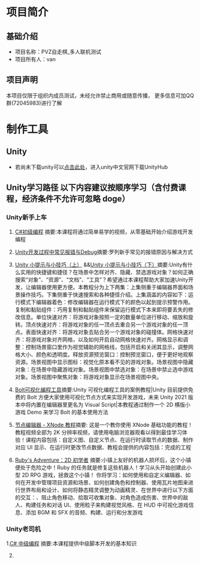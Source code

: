 #  项目简介
## 基础介绍
- 项目名称：PVZ自走棋_多人联机测试
- 项目所有人：van
## 项目声明
本项目仅限于组织内成员测试，未经允许禁止商用或随意传播，
更多信息可加QQ群(72045983)进行了解

# 制作工具
## Unity
- 若尚未下载unity可以[点击此处](https://unity.cn/)，进入unity中文官网下载UnityHub

## Unity学习路径   以下内容建议按顺序学习（含付费课程，经济条件不允许可忽略 doge）

### Unity新手上车
1. [C#初级编程](https://learn.u3d.cn/tutorial/beginner-gameplay-scripting) 摘要:本课程将通过简单易学的视频，从零基础开始介绍游戏开发编程
 
2. [Unity开发过程中常见报错与Debug](https://learn.u3d.cn/tutorial/unity-errors-debug)摘要:罗列新手常见的报错原因与解决方式
    
3. [Unity 小提示与小技巧（上）](https://learn.u3d.cn/tutorial/unity-xiao-ti-shi-yu-xiao-ji-qiao-shang)    &&[Unity 小提示与小技巧（下）](https://learn.u3d.cn/tutorial/unity-xiao-ti-shi-yu-xiao-ji-qiao-xia)摘要:Unity有什么实用的快捷键和捷径？在场景中怎样对齐、隐藏、禁选游戏对象？如何正确搜索“对象”、“资源”、“文档”、“工具”？希望通过本课程帮助大家加速Unity开发，让编辑器使用更方便。本教程分为上下两集：上集侧重于编辑器界面和场景操作技巧。下集侧重于快速搜索和各种捷径介绍。上集涵盖的内容如下：运行模式下编辑器着色：修改编辑器在运行模式下的颜色以起到提示预警作用。复制和黏贴组件：巧用复制和黏贴组件来保留运行模式下本来即将要丢失的修改信息。单位快速对齐：将游戏对象按照一定的数量单位进行移动、缩放和旋转。顶点快速对齐：将游戏对象的任一顶点去重合另一个游戏对象的任一顶点。表面快速对齐：将游戏对象去贴合另一个游戏对象的碰撞体。网格快速对齐：将游戏对象对齐网格，以及如何开启自动网格快速对齐。网格显示和调整：控制场景窗口里作为视觉辅助的网格线，包括开启和关闭其显示，调整网格大小、颜色和透明度。释放资源预览窗口：控制预览窗口，便于更好地观察资源。场景视图中显示图标：视觉化原本看不见的游戏对象。场景视图中隐藏对象：在场景中隐藏游戏对象。场景视图中禁选对象：在场景中禁止选中游戏对象。场景视图中聚焦对象：将游戏对象显示在场景视图中央。
  
4. [Bolt可视化编程工具](https://learn.u3d.cn/tutorial/bolt-mstudio)摘要:Unity 可视化编程工具的案例教程|Unity 目前提供免费的 Bolt 方便大家使用可视化节点方式来实现开发游戏，未来 Unity 2021 版本中将内置在编辑器里更名为 Visual Script|本教程通过制作一个 2D 横版小游戏 Demo 来学习 Bolt 的基本使用方法
 
5. [节点编辑器 - XNode 教程](https://learn.u3d.cn/tutorial/xnode_gbe)摘要: 这是一个教你使用 XNode 基础功能的教程！教程视频全部为 2K 分辨率视频，请使用电脑浏览器观看以得到最佳学习体验！课程内容包括：自定义图、自定义节点、在运行时读取节点的数据、制作对应 UI 显示、在运行时更改节点数据、教程会提供的内容包括：完成的工程
    
6. [Ruby's Adventure：2D 初学者](https://learn.u3d.cn/tutorial/unity-ruby-adventure) 摘要:小镇上友好的机器人损坏后，这个小镇便处于危险之中！Ruby 的任务就是修复这些机器人！学习从头开始创建此小型 2D RPG 游戏，拯救这个小镇！ 你将学习：如何使用和自定义编辑器、如何在开发中管理项目资源和场景、如何创建角色和控制器、使用瓦片地图来进行世界布局和设计、如何将静态精灵调整为动画精灵、在世界中进行以下方面的交互：、阻止角色移动、拾取可收集对象、对角色造成伤害、世界中的敌人、构建任务和对话 UI、使用粒子来构建视觉风格、在 HUD 中可视化游戏信息、添加 BGM 和 SFX 的音频、构建、运行和分发游戏
     

### Unity老司机
1.[C# 中级编程](https://learn.u3d.cn/tutorial/intermediate-gameplay-scripting) 摘要:本课程提供中级脚本开发的基本知识

2.

